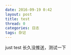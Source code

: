 ```yaml
---
date: 2016-09-19 0:42
layout: post
title: test
thread: 0
categories: 日志
tags: 杂记
---
```


just test 长久没推送，测试一下
